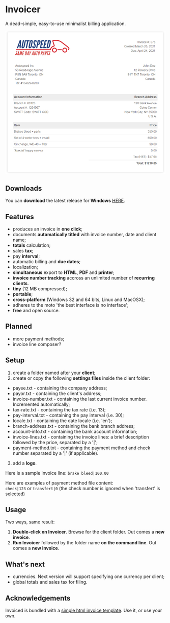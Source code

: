# Invoicer
A dead-simple, easy-to-use minimalist billing application.

<p align="center"><img src="screenshots/sample-invoice.png"></p>

## Downloads
You can <b>download</b> the latest release for <b>Windows</b> [HERE](https://github.com/DexterLagan/invoicer/releases/).

## Features
- produces an invoice in **one click**;
- documents **automatically titled** with invoice number, date and client name;
- **totals** calculation;
- sales **tax**;
- pay **interval**;
- automatic billing and **due dates**;
- localization;
- **simultaneous** export to **HTML**, **PDF** and **printer**;
- **invoice number tracking** accross an unlimited number of **recurring clients**.
- **tiny** (12 MB compressed);
- **portable**;
- **cross-platform** (Windows 32 and 64 bits, Linux and MacOSX);
- adheres to the moto 'the best interface is no interface';
- **free** and open source.

## Planned
- more payment methods;
- invoice line composer?

## Setup
1) create a folder named after your **client**;
2) create or copy the following **settings files** inside the client folder:
- payee.txt          - containing the company address;
- payor.txt          - containing the client's address;
- invoice-number.txt - containing the last current invoice number. Incremented automatically;
- tax-rate.txt       - containing the tax rate (i.e. 13);
- pay-interval.txt   - containing the pay interval (i.e. 30);
- locale.txt         - containing the date locale (i.e. 'en');
- branch-address.txt - containing the bank branch address;
- account-info.txt   - containing the bank account information;
- invoice-lines.txt  - containing the invoice lines: a brief description followed by the price, separated by a '|';
- payment-method.txt - containing the payment method and check number separated by a '|' (if applicable).
3) add a **logo**.

Here is a sample invoice line:
`brake bleed|100.00`

Here are examples of payment method file content:<br>
`check|123`
or
`transfert|0`
(the check number is ignored when 'transfert' is selected)

## Usage
Two ways, same result:
1) **Double-click on Invoicer**. Browse for the client folder. Out comes a **new invoice**.
2) **Run Invoicer** followed by the folder name **on the command line**. Out comes a **new invoice**.

## What's next
- currencies. Next version will support specifying one currency per client;
- global totals and sales tax for filing.

## Acknowledgements

Invoiced is bundled with a [simple html invoice template](https://github.com/sparksuite/simple-html-invoice-template). Use it, or use your own.
